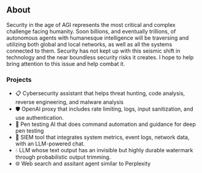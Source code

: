 ## About

Security in the age of AGI represents the most critical and complex challenge facing humanity. Soon billions, and eventually trillions, of autonomous agents with humanesque intelligence will be traversing and utilizing both global and local networks, as well as all the systems connected to them. Security has not kept up with this seismic shift in technology and the near boundless security risks it creates. I hope to help bring attention to this issue and help combat it. 

### Projects

- 📋 Cybersecurity assistant that helps threat hunting, code analysis, reverse engineering, and malware analysis
- 🛡️ OpenAI proxy that includes rate limiting, logs, input sanitization, and use authentication.
- 🔴 Pen testing AI that does command automation and guidance for deep pen testing 
- 🔵 SIEM tool that integrates system metrics, event logs, network data, with an LLM-powered chat.
- 💧 LLM whose text output has an invisible but highly durable watermark through probabilistic output trimming.
- 🌐 Web search and assitant agent similar to Perplexity
